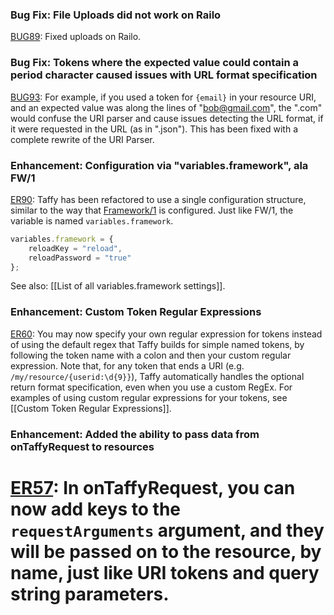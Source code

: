 ### Bug Fix: File Uploads did not work on Railo

[BUG89](https://github.com/atuttle/Taffy/issues/89): Fixed uploads on Railo.


### Bug Fix: Tokens where the expected value could contain a period character caused issues with URL format specification

[BUG93](https://github.com/atuttle/Taffy/issues/93): For example, if you used a token for `{email}` in your resource URI, and an expected value was along the lines of "bob@gmail.com", the ".com" would confuse the URI parser and cause issues detecting the URL format, if it were requested in the URL (as in ".json"). This has been fixed with a complete rewrite of the URI Parser.


### Enhancement: Configuration via "variables.framework", ala FW/1

[ER90](https://github.com/atuttle/Taffy/issues/90): Taffy has been refactored to use a single configuration structure, similar to the way that [Framework/1](https://github.com/seancorfield/fw1/) is configured. Just like FW/1, the variable is named `variables.framework`.

```javascript
variables.framework = {
    reloadKey = "reload",
    reloadPassword = "true"
};
```

See also: [[List of all variables.framework settings]].


### Enhancement: Custom Token Regular Expressions

[ER60](https://github.com/atuttle/Taffy/issues/60): You may now specify your own regular expression for tokens instead of using the default regex that Taffy builds for simple named tokens, by following the token name with a colon and then your custom regular expression. Note that, for any token that ends a URI (e.g. `/my/resource/{userid:\d{9}}`), Taffy automatically handles the optional return format specification, even when you use a custom RegEx. For examples of using custom regular expressions for your tokens, see [[Custom Token Regular Expressions]].


### Enhancement: Added the ability to pass data from onTaffyRequest to resources

[ER57](https://github.com/atuttle/Taffy/issues/57): In onTaffyRequest, you can now add keys to the `requestArguments` argument, and they will be passed on to the resource, by name, just like URI tokens and query string parameters.
=======
